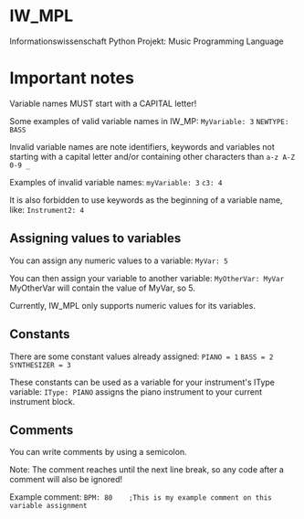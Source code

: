 # IW_MPL
Informationswissenschaft Python Projekt: Music Programming Language

Important notes
===============
Variable names MUST start with a CAPITAL letter!

Some examples of valid variable names in IW_MP:
`MyVariable: 3`
`NEWTYPE: BASS`

Invalid variable names are note identifiers, keywords and variables not starting with a capital letter and/or containing
other characters than `a-z A-Z 0-9 _`

Examples of invalid variable names:
`myVariable: 3`
`c3: 4`

It is also forbidden to use keywords as the beginning of a variable name, like:
`Instrument2: 4`

## Assigning values to variables
You can assign any numeric values to a variable:
`MyVar: 5`

You can then assign your variable to another variable:
`MyOtherVar: MyVar`
MyOtherVar will contain the value of MyVar, so 5.

Currently, IW_MPL only supports numeric values for its variables.

## Constants
There are some constant values already assigned:
`PIANO = 1`
`BASS = 2`
`SYNTHESIZER = 3`

These constants can be used as a variable for your instrument's IType variable:
`IType: PIANO`
assigns the piano instrument to your current instrument block.

## Comments
You can write comments by using a semicolon.

Note: The comment reaches until the next line break, so any
code after a comment will also be ignored!

Example comment:
`BPM: 80    ;This is my example comment on this variable assignment`